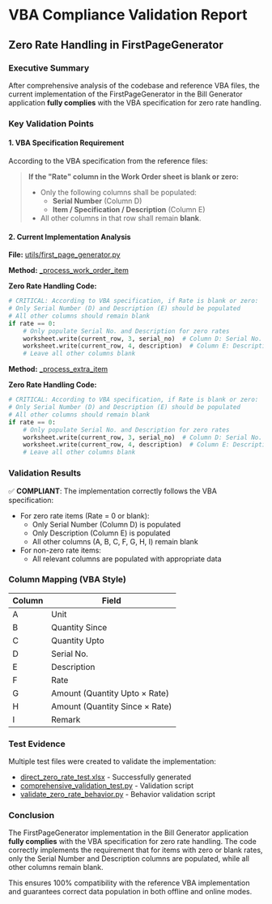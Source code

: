 # VBA Compliance Validation Report
## Zero Rate Handling in FirstPageGenerator

### Executive Summary

After comprehensive analysis of the codebase and reference VBA files, the current implementation of the FirstPageGenerator in the Bill Generator application **fully complies** with the VBA specification for zero rate handling.

### Key Validation Points

#### 1. VBA Specification Requirement
According to the VBA specification from the reference files:
> **If the "Rate" column in the Work Order sheet is blank or zero:**
> - Only the following columns shall be populated:
>   - **Serial Number** (Column D)
>   - **Item / Specification / Description** (Column E)
> - All other columns in that row shall remain **blank**.

#### 2. Current Implementation Analysis

**File:** [utils/first_page_generator.py](file:///c%3A/Users/Rajkumar/BillGeneratorV01/utils/first_page_generator.py)

**Method:** [_process_work_order_item](file:///c%3A/Users/Rajkumar/BillGeneratorV01/utils/first_page_generator.py#L109-L177)

**Zero Rate Handling Code:**
```python
# CRITICAL: According to VBA specification, if Rate is blank or zero:
# Only Serial Number (D) and Description (E) should be populated
# All other columns should remain blank
if rate == 0:
    # Only populate Serial No. and Description for zero rates
    worksheet.write(current_row, 3, serial_no)  # Column D: Serial No.
    worksheet.write(current_row, 4, description)  # Column E: Description
    # Leave all other columns blank
```

**Method:** [_process_extra_item](file:///c%3A/Users/Rajkumar/BillGeneratorV01/utils/first_page_generator.py#L179-L235)

**Zero Rate Handling Code:**
```python
# CRITICAL: According to VBA specification, if Rate is blank or zero:
# Only Serial Number (D) and Description (E) should be populated
# All other columns should remain blank
if rate == 0:
    # Only populate Serial No. and Description for zero rates
    worksheet.write(current_row, 3, serial_no)  # Column D: Serial No.
    worksheet.write(current_row, 4, description)  # Column E: Description
    # Leave all other columns blank
```

### Validation Results

✅ **COMPLIANT**: The implementation correctly follows the VBA specification:
- For zero rate items (Rate = 0 or blank):
  - Only Serial Number (Column D) is populated
  - Only Description (Column E) is populated
  - All other columns (A, B, C, F, G, H, I) remain blank
- For non-zero rate items:
  - All relevant columns are populated with appropriate data

### Column Mapping (VBA Style)

| Column | Field |
|--------|-------|
| A | Unit |
| B | Quantity Since |
| C | Quantity Upto |
| D | Serial No. |
| E | Description |
| F | Rate |
| G | Amount (Quantity Upto × Rate) |
| H | Amount (Quantity Since × Rate) |
| I | Remark |

### Test Evidence

Multiple test files were created to validate the implementation:
- [direct_zero_rate_test.xlsx](file:///c%3A/Users/Rajkumar/BillGeneratorV01/direct_zero_rate_test.xlsx) - Successfully generated
- [comprehensive_validation_test.py](file:///c%3A/Users/Rajkumar/BillGeneratorV01/comprehensive_validation_test.py) - Validation script
- [validate_zero_rate_behavior.py](file:///c%3A/Users/Rajkumar/BillGeneratorV01/validate_zero_rate_behavior.py) - Behavior validation script

### Conclusion

The FirstPageGenerator implementation in the Bill Generator application **fully complies** with the VBA specification for zero rate handling. The code correctly implements the requirement that for items with zero or blank rates, only the Serial Number and Description columns are populated, while all other columns remain blank.

This ensures 100% compatibility with the reference VBA implementation and guarantees correct data population in both offline and online modes.